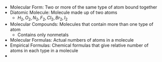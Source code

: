- Molecular Form: Two or more of the same type of atom bound together
- Diatomic Molecule: Molecule made up of two atoms
	- $H_2, O_2, N_2, F_2, Cl_2, Br_2, I_2$
- Molecular Compounds: Molecules that contain more than one type of atom
	- Contains only nonmetals
- Molecular Formulas: Actual numbers of atoms in a molecule
- Empirical Formulas: Chemical formulas that give relative number of atoms in each type in a molecule
- 